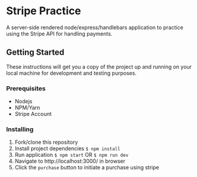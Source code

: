 # Stripe Practice

A server-side rendered node/express/handlebars application to practice using the Stripe API for handling payments.

## Getting Started

These instructions will get you a copy of the project up and running on your local machine for development and testing purposes.

### Prerequisites

* Nodejs
* NPM/Yarn
* Stripe Account

### Installing

1. Fork/clone this repository
2. Install project dependencies
`$ npm install`
3. Run application
`$ npm start`
OR
`$ npm run dev`
4. Navigate to http://localhost:3000/ in browser
5. Click the `purchase` button to initiate a purchase using stripe
